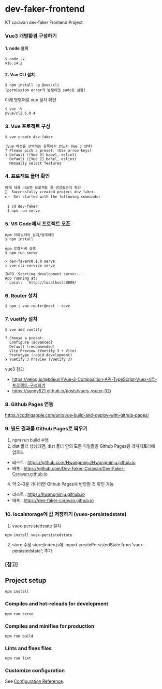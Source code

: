 # dev-faker-frontend
KT caravan dev-faker Frontend Project

### Vue3 개발환경 구성하기
#### 1. node 설치
```
$ node -v
v16.14.2
```
#### 2. Vue CLI 설치
```
$ npm install -g @vue/cli
(permission error가 발생하면 sudo로 실행)
```
아래 명령어로 vue 설치 확인
```
$ vue -V
@vue/cli 5.0.4
```
### 3. Vue 프로젝트 구성
```
$ vue create dev-faker

(Vue 버전을 선택하는 항목에서 반드시 Vue 3 선택!
? Please pick a preset: (Use arrow keys)
❯ Default ([Vue 3] babel, eslint)
  Default ([Vue 2] babel, eslint)
  Manually select features
```

### 4. 프로젝트 폴더 확인
```
아래 내용 나오면 프로젝트 잘 생성됬는지 확인
🎉  Successfully created project dev-faker.
👉  Get started with the following commands:

 $ cd dev-faker
 $ npm run serve
```

### 5. VS Code에서 프로젝트 오픈
```
npm 라이브러리 설치/업데이트
$ npm install

npm 로컬서버 실행
$ npm run serve

> dev-faker@0.1.0 serve
> vue-cli-service serve

INFO  Starting development server...
App running at:
- Local:   http://localhost:8080/
```

### 6. Router 설치
```
$ npm i vue-router@next --save
```

### 7. vuetify 설치
```
$ vue add vuetify

? Choose a preset: 
  Configure (advanced) 
  Default (recommended) 
  Vite Preview (Vuetify 3 + Vite) 
  Prototype (rapid development) 
❯ Vuetify 3 Preview (Vuetify 3) 
```
vue3 참고
- https://velog.io/@kdeun1/Vue-3-Composition-API-TypeScript-Vuex-4로-프로젝트-구성하기
- https://sunny921.github.io/posts/vuejs-router-02/

### 8. Github Pages 연동
https://codingapple.com/unit/vue-build-and-deploy-with-github-pages/

### 9. 빌드 결과물 Github Pages로 띄우기
1. npm run build 수행
2. dist 폴더 생성되면, dist 폴더 안의 모든 파일들을 Github Pages용 레파지토리에 업로드
- 테스트 : https://github.com/Hwangminju/Hwangminju.github.io
- 배포 : https://github.com/Dev-Faker-Caravan/Dev-Faker-Caravan.github.io
4. 약 2~3분 기다리면 Github Pages에 반영된 것 확인 가능
- 테스트 : https://hwangminju.github.io
- 배포 : https://dev-faker-caravan.github.io

### 10. localstorage에 값 저장하기 (vuex-persistedstate)
1) vuex-persistedstate 설치
```
npm install vuex-persistedstate
```

2) store 수정
store/index.js에 import createPersistedState from 'vuex-persistedstate'; 추가

### [참고]

## Project setup
```
npm install
```

### Compiles and hot-reloads for development
```
npm run serve
```

### Compiles and minifies for production
```
npm run build
```

### Lints and fixes files
```
npm run lint
```

### Customize configuration
See [Configuration Reference](https://cli.vuejs.org/config/).
